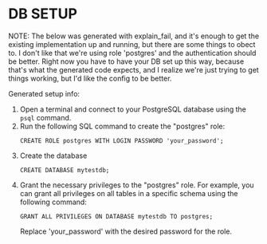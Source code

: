 DB SETUP
=======


NOTE: The below was generated with explain_fail, and it's enough to get the existing implementation up and running, but
there are some things to obect to. I don't like that we're using role 'postgres' and the authentication should be better.
Right now you have to have your DB set up this way, because that's what the generated code expects, and I realize we're
just trying to get things working, but I'd like the config to be better.

Generated setup info:

1. Open a terminal and connect to your PostgreSQL database using the `psql` command.
2. Run the following SQL command to create the "postgres" role:
   ```
   CREATE ROLE postgres WITH LOGIN PASSWORD 'your_password';
   ```
3. Create the database
   ```
   CREATE DATABASE mytestdb;
   ```
3. Grant the necessary privileges to the "postgres" role. For example, you can grant all privileges on all tables in a specific schema using the following command:
   ```
   GRANT ALL PRIVILEGES ON DATABASE mytestdb TO postgres;
   ```
   Replace 'your_password' with the desired password for the role.



